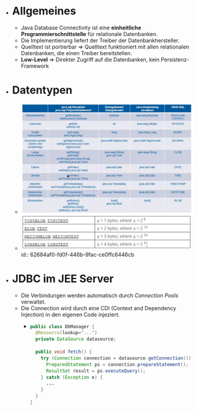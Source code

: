 - # Allgemeines
	- Java Database Connectivity ist eine **einheitliche Programmierschnittstelle** für relationale Datenbanken.
	- Die Implementierung liefert der Treiber der Datenbankhersteller.
	- Quelltext ist portierbar => Quelltext funktioniert mit allen relationalen Datenbanken, die einen Treiber bereitstellen.
	- **Low-Level** => Direkter Zugriff auf die Datenbanken, kein Persistenz-Framework
- # Datentypen
	- ![image.png](../assets/image_1651001976518_0.png)
	- ![image.png](../assets/image_1651002115644_0.png)
	  id:: 62684af0-fd0f-446b-9fac-ce0ffc6446cb
- # JDBC im JEE Server
	- Die Verbindungen werden automatisch durch _Connection Pools_ verwaltet.
	- Die Connection wird durch eine CDI (Context and Dependency Injection) in den eigenen Code injeziert.
		- ```java
		  public class DbManager {
		    @Resource(lookup="...")
		    private DataSource datasource;
		    
		    public void fetch() {
		      try (Connection connection = datasource.getConnection()) {
		        PreparedStatement ps = connection.prepareStatement();
		        ResultSet result = ps.executeQuery();
		      } catch (Exception e) {
		        ...
		      }
		    }
		  }
		  ```